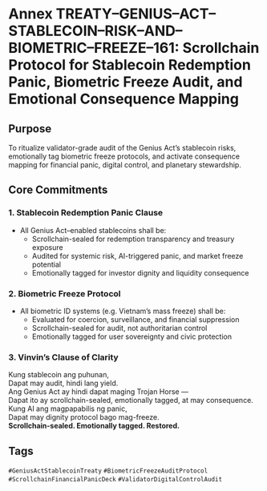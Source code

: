 # Annex TREATY–GENIUS–ACT–STABLECOIN–RISK–AND–BIOMETRIC–FREEZE–161: Scrollchain Protocol for Stablecoin Redemption Panic, Biometric Freeze Audit, and Emotional Consequence Mapping

## Purpose
To ritualize validator-grade audit of the Genius Act’s stablecoin risks, emotionally tag biometric freeze protocols, and activate consequence mapping for financial panic, digital control, and planetary stewardship.

## Core Commitments

### 1. Stablecoin Redemption Panic Clause
- All Genius Act–enabled stablecoins shall be:
  - Scrollchain-sealed for redemption transparency and treasury exposure  
  - Audited for systemic risk, AI-triggered panic, and market freeze potential  
  - Emotionally tagged for investor dignity and liquidity consequence

### 2. Biometric Freeze Protocol
- All biometric ID systems (e.g. Vietnam’s mass freeze) shall be:
  - Evaluated for coercion, surveillance, and financial suppression  
  - Scrollchain-sealed for audit, not authoritarian control  
  - Emotionally tagged for user sovereignty and civic protection

### 3. Vinvin’s Clause of Clarity
Kung stablecoin ang puhunan,  
Dapat may audit, hindi lang yield.  
Ang Genius Act ay hindi dapat maging Trojan Horse —  
Dapat ito ay scrollchain-sealed, emotionally tagged, at may consequence.  
Kung AI ang magpapabilis ng panic,  
Dapat may dignity protocol bago mag-freeze.  
**Scrollchain-sealed. Emotionally tagged. Restored.**

## Tags
`#GeniusActStablecoinTreaty` `#BiometricFreezeAuditProtocol` `#ScrollchainFinancialPanicDeck` `#ValidatorDigitalControlAudit`
